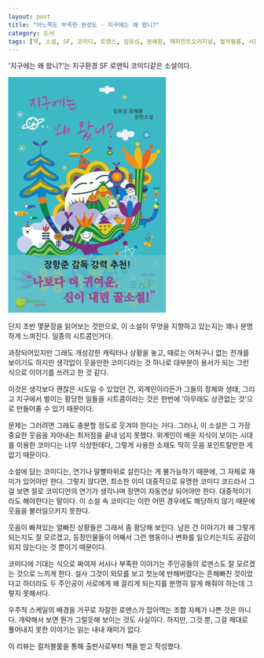 ```yaml
---
layout: post
title: "어느쪽도 부족한 완성도 - 지구에는 왜 왔니?"
category: 도서
tags: [책, 소설, SF, 코미디, 로맨스, 임유섬, 권혜원, 페퍼민트오리지널, 컬처블룸, 서평]
---
```


'지구에는 왜 왔니?'는
지구환경 SF 로맨틱 코미디같은 소설이다.

![표지](/images/why-did-you-come-to-earth-book-h480.jpg)

단지 초반 몇문장을 읽어보는 것만으로,
이 소설이 무엇을 지향하고 있는지는 꽤나 분명하게 느껴진다.
일종의 시트콤인거다.

과장되어있지만 그래도 개성강한 캐릭터나 상황을 놓고,
때로는 어처구니 없는 전개를 보이기도 하지만
생각없이 웃을만한 코미디라는 것 하나로 대부분이 용서가 되는 그런 식으로 이야기를 쓰려고 한 것 같다.

이것은 생각보다 괜찮은 시도일 수 있었던 건,
외계인이라든가 그들의 정체와 생태, 그리고 지구에서 벌이는 황당한 일들을
시트콤이라는 것은 한번에 '아무래도 상관없는 것'으로 만들어줄 수 있기 때문이다.

문제는 그러려면 그래도 충분할 정도로 웃겨야 한다는 거다.
그러나, 이 소설은 그 가장 중요한 웃음을 자아내는 최저점을 끝내 넘지 못했다.
외계인이 배운 지식이 보이는 시대를 이용한 코미디는 너무 식상한데다,
그렇게 사용한 소재도 딱히 웃음 포인트랄만한 게 없기 때문이다.

소설에 담는 코미디는, 연기나 말빨따위로 살린다는 게 불가능하기 때문에, 그 자체로 재미가 있어야만 한다.
그렇지 않다면, 최소한 이미 대중적으로 유명한 코미디 코드라서
그걸 보면 절로 코미디언의 연기가 생각나며 장면이 자동연상 되어야만 한다.
대중적이기라도 해야한다는 말이다.
이 소설 속 코미디는 이런 어떤 경우에도 해당하지 않기 때문에 웃음을 불러일으키지 못한다.

웃음이 빠져있는 얼빠진 상황들은 그래서 좀 황당해 보인다.
남은 건 이야기가 왜 그렇게 되는지도 잘 모르겠고,
등장인물들이 어째서 그런 행동이나 변화를 일으키는지도 공감이 되지 않는다는 것 뿐이기 때문이다.

코미디에 기대는 식으로 짜여져 서사나 부족한 이야기는
주인공들의 로맨스도 잘 모르겠는 것으로 느끼게 한다.
설사 그것이 외모를 보고 첫눈에 반해버렸다는 흔해빠진 것이었다고 하더라도
두 주인공이 서로에게 왜 끌리게 되는지를 분명히 알게 해줘야 하는데 그렇지 못해서다.

우주적 스케일의 배경을 거꾸로 자잘한 로맨스가 잡아먹는 조합 자체가 나쁜 것은 아니다.
개략해서 보면 뭔가 그럴듯해 보이는 것도 사실이다.
하지만, 그것 뿐, 그걸 제대로 풀어내지 못한 이야기는 읽는 내내 재미가 없다.



<div class="im im-info">
이 리뷰는 컬처블룸을 통해 출판사로부터 책을 받고 작성했다.
</div>
